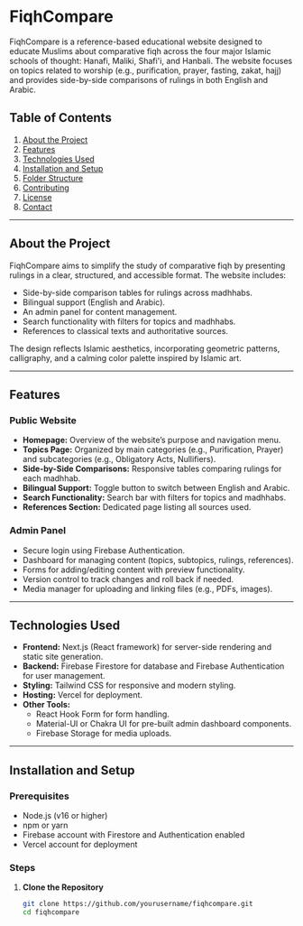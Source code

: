 # FiqhCompare

FiqhCompare is a reference-based educational website designed to educate Muslims about comparative fiqh across the four major Islamic schools of thought: Hanafi, Maliki, Shafi'i, and Hanbali. The website focuses on topics related to worship (e.g., purification, prayer, fasting, zakat, hajj) and provides side-by-side comparisons of rulings in both English and Arabic.

## Table of Contents

1. [About the Project](#about-the-project)
2. [Features](#features)
3. [Technologies Used](#technologies-used)
4. [Installation and Setup](#installation-and-setup)
5. [Folder Structure](#folder-structure)
6. [Contributing](#contributing)
7. [License](#license)
8. [Contact](#contact)

---

## About the Project

FiqhCompare aims to simplify the study of comparative fiqh by presenting rulings in a clear, structured, and accessible format. The website includes:

- Side-by-side comparison tables for rulings across madhhabs.
- Bilingual support (English and Arabic).
- An admin panel for content management.
- Search functionality with filters for topics and madhhabs.
- References to classical texts and authoritative sources.

The design reflects Islamic aesthetics, incorporating geometric patterns, calligraphy, and a calming color palette inspired by Islamic art.

---

## Features

### Public Website
- **Homepage:** Overview of the website’s purpose and navigation menu.
- **Topics Page:** Organized by main categories (e.g., Purification, Prayer) and subcategories (e.g., Obligatory Acts, Nullifiers).
- **Side-by-Side Comparisons:** Responsive tables comparing rulings for each madhhab.
- **Bilingual Support:** Toggle button to switch between English and Arabic.
- **Search Functionality:** Search bar with filters for topics and madhhabs.
- **References Section:** Dedicated page listing all sources used.

### Admin Panel
- Secure login using Firebase Authentication.
- Dashboard for managing content (topics, subtopics, rulings, references).
- Forms for adding/editing content with preview functionality.
- Version control to track changes and roll back if needed.
- Media manager for uploading and linking files (e.g., PDFs, images).

---

## Technologies Used

- **Frontend:** Next.js (React framework) for server-side rendering and static site generation.
- **Backend:** Firebase Firestore for database and Firebase Authentication for user management.
- **Styling:** Tailwind CSS for responsive and modern styling.
- **Hosting:** Vercel for deployment.
- **Other Tools:**
  - React Hook Form for form handling.
  - Material-UI or Chakra UI for pre-built admin dashboard components.
  - Firebase Storage for media uploads.

---

## Installation and Setup

### Prerequisites
- Node.js (v16 or higher)
- npm or yarn
- Firebase account with Firestore and Authentication enabled
- Vercel account for deployment

### Steps

1. **Clone the Repository**
   ```bash
   git clone https://github.com/yourusername/fiqhcompare.git
   cd fiqhcompare